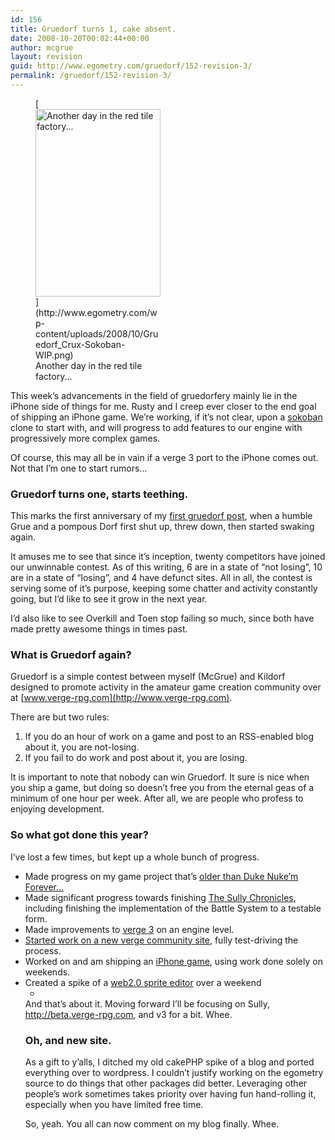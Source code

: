 ```yaml
---
id: 156
title: Gruedorf turns 1, cake absent.
date: 2008-10-20T00:02:44+00:00
author: mcgrue
layout: revision
guid: http://www.egometry.com/gruedorf/152-revision-3/
permalink: /gruedorf/152-revision-3/
---
```

<figure id="attachment_153" style="width: 200px" class="wp-caption alignright">[<img class="size-medium wp-image-153" title="Crux Sokoban WIP" src="http://www.egometry.com/wp-content/uploads/2008/10/default-200x300.png" alt="Another day in the red tile factory..." width="200" height="300" srcset="https://www.egometry.com/i/2008/10/default-200x300.png 200w, https://www.egometry.com/i/2008/10/default.png 320w" sizes="(max-width: 200px) 85vw, 200px" />](http://www.egometry.com/wp-content/uploads/2008/10/Gruedorf_Crux-Sokoban-WIP.png)<figcaption class="wp-caption-text">Another day in the red tile factory...</figcaption></figure> 

This week&#8217;s advancements in the field of gruedorfery mainly lie in the iPhone side of things for me. Rusty and I creep ever closer to the end goal of shipping an iPhone game. We&#8217;re working, if it&#8217;s not clear, upon a [sokoban](http://en.wikipedia.org/wiki/Sokoban) clone to start with, and will progress to add features to our engine with progressively more complex games.

Of course, this may all be in vain if a verge 3 port to the iPhone comes out. Not that I&#8217;m one to start rumors&#8230;

### Gruedorf turns one, starts teething.

This marks the first anniversary of my [first gruedorf post](http://www.verge-rpg.com/boards/display_thread.php?id=131619), when a humble Grue and a pompous [](http://www.gearleaf.com)Dorf first shut up, threw down, then started swaking again.

It amuses me to see that since it&#8217;s inception, [](http://www.johnweng.com/gruedorf)twenty competitors have joined our unwinnable contest. As of this writing, 6 are in a state of &#8220;not losing&#8221;, 10 are in a state of &#8220;losing&#8221;, and 4 have defunct sites. All in all, the contest is serving some of it&#8217;s purpose, keeping some chatter and activity constantly going, but I&#8217;d like to see it grow in the next year.

I&#8217;d also like to see [](http://www.bananattack.com/blog)Overkill and [](http://stickninja.wordpress.com)Toen stop failing so much, since both have made pretty awesome things in times past.

### What is Gruedorf again?

Gruedorf is a simple contest between myself (McGrue) and Kildorf designed to promote activity in the amateur game creation community over at [www.verge-rpg.com](http://www.verge-rpg.com).

There are but two rules:

  1. If you do an hour of work on a game and post to an RSS-enabled blog about it, you are not-losing.
  2. If you fail to do work and post about it, you are losing.

It is important to note that nobody can win Gruedorf. It sure is nice when you ship a game, but doing so doesn&#8217;t free you from the eternal geas of a minimum of one hour per week. After all, we are people who profess to enjoying development.

### So what got done this year?

I&#8217;ve lost a few times, but kept up a whole bunch of progress.

  * Made progress on my game project that&#8217;s <a href=http://www.egometry.com/tag/astrad/>older than Duke Nuke&#8217;m Forever&#8230;</a>
  * Made significant progress towards finishing <a href=http://www.egometry.com/tag/sully/>The Sully Chronicles</a>, including finishing the implementation of the Battle System to a testable form.
  * Made improvements to <a href=http://www.egometry.com/tag/verge3/>verge 3</a> on an engine level.
  * <a href=http://www.egometry.com/tag/verge-rpg/>Started work on a new verge community site</a>, fully test-driving the process.
  * Worked on and am shipping an <a href=http://www.egometry.com/tag/iphone/>iPhone game</a>, using work done solely on weekends.
  * Created a spike of a <a href=http://www.egometry.com/tag/spritewright/>web2.0 sprite editor</a> over a weekend 
      * </ul> 
        And that&#8217;s about it. Moving forward I&#8217;ll be focusing on Sully, <a href=http://beta.verge-rpg.com >http://beta.verge-rpg.com</a>, and v3 for a bit. Whee.
        
        ### Oh, and new site.
        
        As a gift to y&#8217;alls, I ditched my old cakePHP spike of a blog and ported everything over to wordpress. I couldn&#8217;t justify working on the egometry source to do things that other packages did better. Leveraging other people&#8217;s work sometimes takes priority over having fun hand-rolling it, especially when you have limited free time.
        
        So, yeah. You all can now comment on my blog finally. Whee.